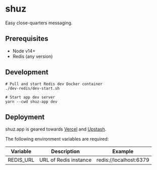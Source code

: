 # shuz
Easy close-quarters messaging.

## Prerequisites
* Node v14+
* Redis (any version)

## Development

```
# Pull and start Redis dev Docker container
./dev-redis/dev-start.sh

# Start app dev server
yarn --cwd shuz-app dev
```

## Deployment
shuz.app is geared towards [Vercel](https://vercel.com/) and [Upstash](https://upstash.com/).

The following environment variables are required:

| Variable | Description | Example
| --- | --- | --- |
| REDIS_URL | URL of Redis instance | redis://localhost:6379 | 

